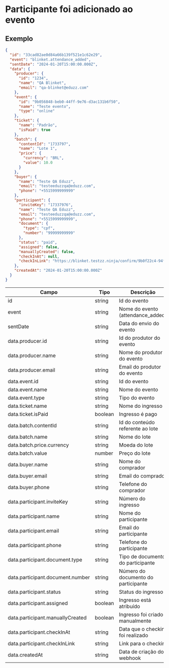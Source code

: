 # Participante foi adicionado ao evento

## Exemplo

```json
{
  "id": "33cad82ae0d84a66b139f521e1c62e29",
  "event": "blinket.attendance_added",
  "sentDate": "2024-01-20T15:00:00.000Z",
  "data": {
    "producer": {
      "id": "1234",
      "name": "QA Blinket",
      "email": "qa-blinket@eduzz.com"
    },
    "event": {
      "id": "9b056848-beb0-44ff-9e76-d3ac131b6f50",
      "name": "Teste evento",
      "type": "online"
    },
    "ticket": {
      "name": "Padrão",
      "isPaid": true
    },
    "batch": {
      "contentId": "1733797",
      "name": "Lote 1",
      "price": {
        "currency": "BRL",
        "value": 10.0
      }
    },
    "buyer": {
      "name": "Teste QA Eduzz",
      "email": "testeeduzzqa@eduzz.com",
      "phone": "+5515999999999"
    },
    "participant": {
      "inviteKey": "17337976",
      "name": "Teste QA Eduzz",
      "email": "testeeduzzqa@eduzz.com",
      "phone": "+5515999999999",
      "document": {
        "type": "cpf",
        "number": "99999999999"
      },
      "status": "paid",
      "assigned": false,
      "manuallyCreated": false,
      "checkInAt": null,
      "checkInLink": "https://blinket.testzz.ninja/confirm/9b0f22c4-94fe-4a47-859a-f48987293d38"
    },
    "createdAt": "2024-01-20T15:00:00.000Z"
  }
}
```

| Campo                            | Tipo    | Descrição                           |
| -------------------------------- | ------- | ----------------------------------- |
| id                               | string  | Id do evento                        |
| event                            | string  | Nome do evento (attendance_added)   |
| sentDate                         | string  | Data do envio do evento             |
| data.producer.id                 | string  | Id do produtor do evento            |
| data.producer.name               | string  | Nome do produtor do evento          |
| data.producer.email              | string  | Email do produtor do evento         |
| data.event.id                    | string  | Id do evento                        |
| data.event.name                  | string  | Nome do evento                      |
| data.event.type                  | string  | Tipo do evento                      |
| data.ticket.name                 | string  | Nome do ingresso                    |
| data.ticket.isPaid               | boolean | Ingresso é pago                     |
| data.batch.contentId             | string  | Id do conteúdo referente ao lote    |
| data.batch.name                  | string  | Nome do lote                        |
| data.batch.price.currency        | string  | Moeda do lote                       |
| data.batch.value                 | number  | Preço do lote                       |
| data.buyer.name                  | string  | Nome do comprador                   |
| data.buyer.email                 | string  | Email do comprador                  |
| data.buyer.phone                 | string  | Telefone do comprador               |
| data.participant.inviteKey       | string  | Número do ingresso                  |
| data.participant.name            | string  | Nome do participante                |
| data.participant.email           | string  | Email do participante               |
| data.participant.phone           | string  | Telefone do participante            |
| data.participant.document.type   | string  | Tipo de documento do participante   |
| data.participant.document.number | string  | Número do documento do participante |
| data.participant.status          | string  | Status do ingresso                  |
| data.participant.assigned        | boolean | Ingresso está atribuído             |
| data.participant.manuallyCreated | boolean | Ingresso foi criado manualmente     |
| data.participant.checkInAt       | string  | Data que o checkin foi realizado    |
| data.participant.checkInLink     | string  | Link para o checkin                 |
| data.createdAt                   | string  | Data de criação do webhook          |

